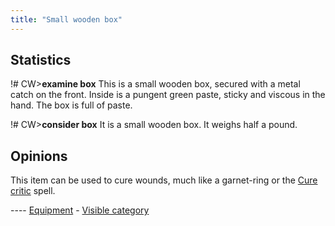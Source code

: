 ```yaml
---
title: "Small wooden box"
---
```


## Statistics

!# CW\>**examine box**
This is a small wooden box, secured with a metal catch on the front.
Inside is
a pungent green paste, sticky and viscous in the hand.
The box is full of paste.

!# CW\>**consider box**
It is a small wooden box.
It weighs half a pound.

## Opinions

This item can be used to cure wounds, much like a garnet-ring or the
[Cure critic](Cure_critic "wikilink") spell.



---- [Equipment](Equipment "wikilink") - [Visible
category](LINK "wikilink")